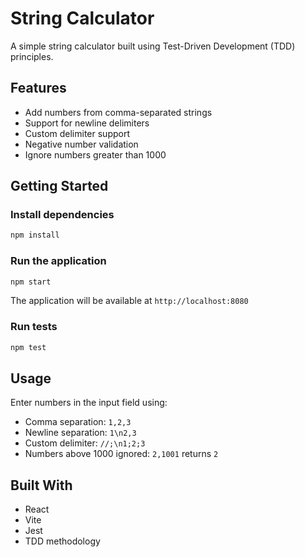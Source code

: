 # String Calculator

A simple string calculator built using Test-Driven Development (TDD) principles.

## Features

- Add numbers from comma-separated strings
- Support for newline delimiters
- Custom delimiter support
- Negative number validation
- Ignore numbers greater than 1000

## Getting Started

### Install dependencies

```bash
npm install
```

### Run the application

```bash
npm start
```

The application will be available at `http://localhost:8080`

### Run tests

```bash
npm test
```

## Usage

Enter numbers in the input field using:

- Comma separation: `1,2,3`
- Newline separation: `1\n2,3`
- Custom delimiter: `//;\n1;2;3`
- Numbers above 1000 ignored: `2,1001` returns `2`

## Built With

- React
- Vite
- Jest
- TDD methodology
